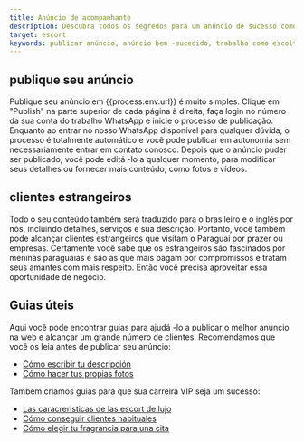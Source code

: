 ```yaml
---
title: Anúncio de acompanhante
description: Descubra todos os segredos para um anúncio de sucesso como acompanhante VIP no Paraguai
target: escort
keywords: publicar anúncio, anúncio bem -sucedido, trabalho como escolta
---
```

## publique seu anúncio
Publique seu anúncio em {{process.env.url}} é muito simples. Clique em "Publish" na parte superior de cada página à direita, faça login no número da sua conta do trabalho WhatsApp e inicie o processo de publicação.
Enquanto ao entrar no nosso WhatsApp disponível para qualquer dúvida, o processo é totalmente automático e você pode publicar em autonomia sem necessariamente entrar em contato conosco.
Depois que o anúncio puder ser publicado, você pode editá -lo a qualquer momento, para modificar seus detalhes ou fornecer mais conteúdo, como fotos e vídeos.

## clientes estrangeiros
Todo o seu conteúdo também será traduzido para o brasileiro e o inglês por nós, incluindo detalhes, serviços e sua descrição.
Portanto, você também pode alcançar clientes estrangeiros que visitam o Paraguai por prazer ou empresas. Certamente você sabe que os estrangeiros são fascinados por meninas paraguaias e são as que mais pagam por compromissos e tratam seus amantes com mais respeito. Então você precisa aproveitar essa oportunidade de negócio.

## Guias úteis
  Aqui você pode encontrar guias para ajudá -lo a publicar o melhor anúncio na web e alcançar um grande número de clientes. Recomendamos que você os leia antes de publicar seu anúncio:
- [Cómo escribir tu descripción](/pt/blog/descripcion-escort-vip)
- [Cómo hacer tus propias fotos](/pt/blog/fotos-escort-vip)
 
Também criamos guias para que sua carreira VIP seja um sucesso:
- [Las caracreristicas de las escort de lujo](/pt/blog/caracteristicas-escorts-lujo)
- [Cómo conseguir clientes habituales](/pt/blog/clientes-para-toda-la-vida)
- [Cómo elegir tu fragrancia para una cita](/pt/blog/poder-fragancias)
